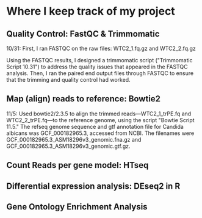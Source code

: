 # Where I keep track of my project

## Quality Control: FastQC & Trimmomatic
10/31: 
First, I ran FASTQC on the raw files: WTC2_1.fq.gz and WTC2_2.fq.gz

Using the FASTQC results, I designed a trimmomatic script ("Trimmomatic Script 10.31") to address the quality issues that appeared in the FASTQC analysis. Then, I ran the paired end output files through FASTQC to ensure that the trimming and quality control had worked. 

## Map (align) reads to reference: Bowtie2
11/5: 
Used bowtie2/2.3.5 to align the trimmed reads—WTC2_1_trPE.fq and WTC2_2_trPE.fq—to the reference genome, using the script "Bowtie Script 11.5."
The refseq genome sequence and gtf annotation file for Candida albicans was GCF_000182965.3, accessed from NCBI. The filenames were GCF_000182965.3_ASM18296v3_genomic.fna.gz and GCF_000182965.3_ASM18296v3_genomic.gtf.gz. 




## Count Reads per gene model: HTseq
## Differential expression analysis: DEseq2 in R
## Gene Ontology Enrichment Analysis
